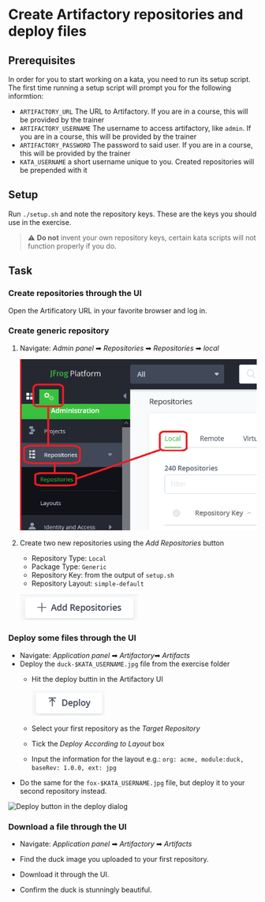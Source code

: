 # Create Artifactory repositories and deploy files

## Prerequisites

In order for you to start working on a kata, you need to run its setup script.
The first time running a setup script will prompt you for the following informtion:

* `ARTIFACTORY_URL` The URL to Artifactory. If you are in a course, this will be provided by the trainer
* `ARTIFACTORY_USERNAME` The username to access artifactory, like `admin`. If you are in a course, this will be provided by the trainer
* `ARTIFACTORY_PASSWORD` The password to said user. If you are in a course, this will be provided by the trainer
* `KATA_USERNAME` a short username unique to you. Created repositories will be prepended with it

## Setup

Run `./setup.sh` and note the repository keys. These are the keys you should use in the exercise.

> ⚠ **Do not** invent your own repository keys, certain kata scripts will not function properly if you do.

## Task

### Create repositories through the UI

Open the Artificatory URL in your favorite browser and log in.

### Create generic repository

1. Navigate: _Admin panel_ ➡ _Repositories_ ➡ _Repositories_ ➡ _local_

    ![Navigating to the Local Repositories panel](../.shared/img/1.1.png)

2. Create two new repositories using the _Add Repositories_ button
    - Repository Type: `Local`
    - Package Type: `Generic`
    - Repository Key: from the output of `setup.sh`
    - Repository Layout: `simple-default`

    ![The Add Repositories button](../.shared/img/1.2.png)

### Deploy some files through the UI

- Navigate: _Application panel_ ➡ _Artifactory_➡ _Artifacts_
- Deploy the `duck-$KATA_USERNAME.jpg` file from the exercise folder
    - Hit the deploy buttin in the Artifactory UI

        ![Deploy button in the Artifactory UI](../.shared/img/1.3.png)
    - Select your first repository as the _Target Repository_
    - Tick the _Deploy According to Layout_ box
    - Input the information for the layout
      e.g.: `org: acme, module:duck, baseRev: 1.0.0, ext: jpg`
- Do the same for the `fox-$KATA_USERNAME.jpg` file, but deploy it to your second repository instead.

![Deploy button in the deploy dialog](../.shared/img/1.4.png)

### Download a file through the UI

- Navigate: _Application panel_ ➡ _Artifactory_ ➡ _Artifacts_

- Find the duck image you uploaded to your first repository.

- Download it through the UI.

- Confirm the duck is stunningly beautiful.
